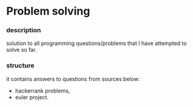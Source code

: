 # Problem solving

### description
solution to all programming questions/problems that I have attempted to solve so far.

### structure
it contains answers to questions from sources below:
* hackerrank problems,
* euler project.